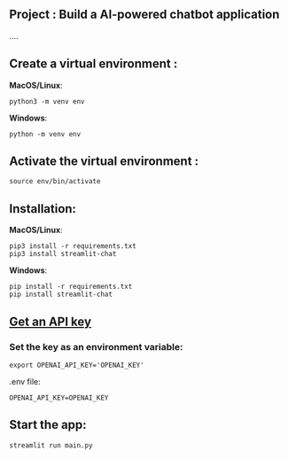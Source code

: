 ## Project : Build a AI-powered chatbot application

....

## Create a virtual environment :

**MacOS/Linux**:

```
python3 -m venv env
```

**Windows**:

```
python -m venv env
```

## Activate the virtual environment :

```
source env/bin/activate
```

## Installation:

**MacOS/Linux**:

```
pip3 install -r requirements.txt
pip3 install streamlit-chat
```

**Windows**:

```
pip install -r requirements.txt
pip install streamlit-chat
```

## [Get an API key](https://platform.openai.com/account/api-keys)

### Set the key as an environment variable:

`export OPENAI_API_KEY='OPENAI_KEY'`

.env file:

```
OPENAI_API_KEY=OPENAI_KEY
```

## Start the app:

`streamlit run main.py`
